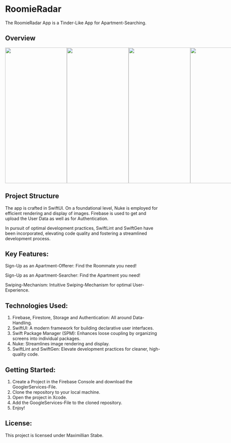 # RoomieRadar

The RoomieRadar App is a Tinder-Like App for Apartment-Searching.

## Overview

<div style="display: flex; flex-direction: row;">
  <img src="https://github.com/maxistb/Beatz-Fitness/assets/127623368/8f54367a-921d-4c11-8e0f-9874b92779b2" width="200" height="440">
  <img src="https://github.com/maxistb/Beatz-Fitness/assets/127623368/a1f08eec-c927-40b6-b4e8-9b3afa77bb24" width="200" height="440">
  <img src="https://github.com/maxistb/Beatz-Fitness/assets/127623368/342de8a2-eaa8-426f-9603-ebe5e24f4edf" width="200" height="440">
  <img src="https://github.com/maxistb/Beatz-Fitness/assets/127623368/df49f8e5-b929-4d2f-83c6-93755dee1958" width="200" height="440">
</div>

## Project Structure

The app is crafted in SwiftUI. On a foundational level, Nuke is employed for efficient rendering and display of images. Firebase is used to get and upload the User Data as well as for Authentication.

In pursuit of optimal development practices, SwiftLint and SwiftGen have been incorporated, elevating code quality and fostering a streamlined development process.

## Key Features:

Sign-Up as an Apartment-Offerer: Find the Roommate you need!

Sign-Up as an Apartment-Searcher: Find the Apartment you need!

Swiping-Mechanism: Intuitive Swiping-Mechanism for optimal User-Experience.

## Technologies Used:

1. Firebase, Firestore, Storage and Authentication: All around Data-Handling.
2. SwiftUI: A modern framework for building declarative user interfaces.
3. Swift Package Manager (SPM): Enhances loose coupling by organizing screens into individual packages.
4. Nuke: Streamlines image rendering and display.
5. SwiftLint and SwiftGen: Elevate development practices for cleaner, high-quality code.

## Getting Started:

1. Create a Project in the Firebase Console and download the GooglerServices-File.
2. Clone the repository to your local machine.
3. Open the project in Xcode.
4. Add the GoogleServices-File to the cloned repository.
5. Enjoy!

## License:
This project is licensed under Maximillian Stabe.
